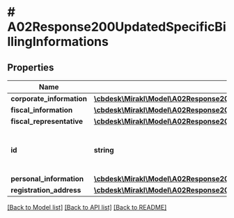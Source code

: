 # # A02Response200UpdatedSpecificBillingInformations

## Properties

Name | Type | Description | Notes
------------ | ------------- | ------------- | -------------
**corporate_information** | [**\cbdesk\Mirakl\Model\A02Response200UpdatedSpecificBillingInformationsCorporateInformation**](A02Response200UpdatedSpecificBillingInformationsCorporateInformation.md) |  | [optional]
**fiscal_information** | [**\cbdesk\Mirakl\Model\A02Response200UpdatedSpecificBillingInformationsFiscalInformation**](A02Response200UpdatedSpecificBillingInformationsFiscalInformation.md) |  | [optional]
**fiscal_representative** | [**\cbdesk\Mirakl\Model\A02Response200UpdatedSpecificBillingInformationsFiscalRepresentative**](A02Response200UpdatedSpecificBillingInformationsFiscalRepresentative.md) |  | [optional]
**id** | **string** | The unique identifier of the specific billing information. | [optional]
**personal_information** | [**\cbdesk\Mirakl\Model\A02Response200UpdatedSpecificBillingInformationsPersonalInformation**](A02Response200UpdatedSpecificBillingInformationsPersonalInformation.md) |  | [optional]
**registration_address** | [**\cbdesk\Mirakl\Model\A02Response200UpdatedSpecificBillingInformationsRegistrationAddress**](A02Response200UpdatedSpecificBillingInformationsRegistrationAddress.md) |  | [optional]

[[Back to Model list]](../../README.md#models) [[Back to API list]](../../README.md#endpoints) [[Back to README]](../../README.md)
